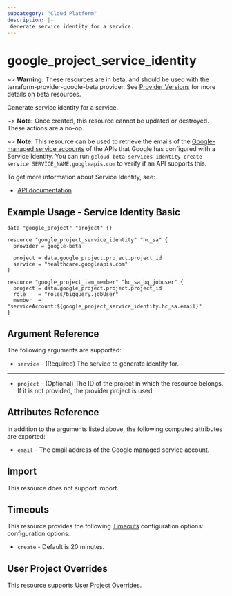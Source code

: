 ```yaml
---
subcategory: "Cloud Platform"
description: |-
 Generate service identity for a service.
---
```


# google_project_service_identity

~> **Warning:** These resources are in beta, and should be used with the terraform-provider-google-beta provider.
See [Provider Versions](https://terraform.io/docs/providers/google/guides/provider_versions.html) for more details on beta resources.

Generate service identity for a service.

~> **Note:** Once created, this resource cannot be updated or destroyed. These
actions are a no-op.

~> **Note:** This resource can be used to retrieve the emails of the [Google-managed service accounts](https://cloud.google.com/iam/docs/service-agents) 
of the APIs that Google has configured with a Service Identity. You can run `gcloud beta services identity create --service SERVICE_NAME.googleapis.com` to
verify if an API supports this.

To get more information about Service Identity, see:

* [API documentation](https://cloud.google.com/service-usage/docs/reference/rest/v1beta1/services/generateServiceIdentity)

## Example Usage - Service Identity Basic

```hcl
data "google_project" "project" {}

resource "google_project_service_identity" "hc_sa" {
  provider = google-beta

  project = data.google_project.project.project_id
  service = "healthcare.googleapis.com"
}

resource "google_project_iam_member" "hc_sa_bq_jobuser" {
  project = data.google_project.project.project_id
  role    = "roles/bigquery.jobUser"
  member  = "serviceAccount:${google_project_service_identity.hc_sa.email}"
}
```

## Argument Reference

The following arguments are supported:

* `service` -
  (Required)
  The service to generate identity for.

- - -

* `project` - (Optional) The ID of the project in which the resource belongs.
    If it is not provided, the provider project is used.

## Attributes Reference

In addition to the arguments listed above, the following computed attributes are exported:

* `email` - The email address of the Google managed service account.

## Import

This resource does not support import.

## Timeouts

This resource provides the following
[Timeouts](https://developer.hashicorp.com/terraform/plugin/sdkv2/resources/retries-and-customizable-timeouts) configuration options: configuration options:

* `create` - Default is 20 minutes.

## User Project Overrides

This resource supports [User Project Overrides](https://registry.terraform.io/providers/hashicorp/google/latest/docs/guides/provider_reference#user_project_override).
